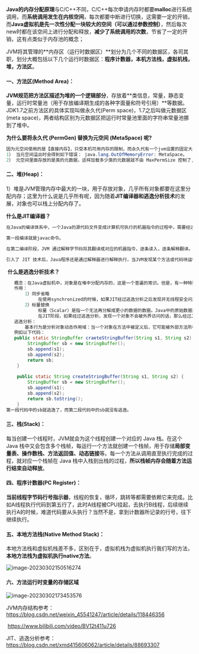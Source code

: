 **Java的内存分配原理**与C/C++不同，C/C++每次申请内存时都要**malloc**进行系统调用，而**系统调用发生在内核空间**，每次都要中断进行切换，这需要一定的开销，而**Java虚拟机是先一次性分配一块较大的空间（可以通过参数控制）**，然后每次new时都在该空间上进行分配和释放，**减少了系统调用的次数**，节省了一定的开销，这有点类似于内存池的概念；

JVM将其管理的**内存区（运行时数据区）**划分为几个不同的数据区，各司其职，划分大概包括以下几个运行时数据区：**程序计数器，本机方法栈，虚拟机栈，堆，方法区**。

#### 一、方法区(Method Area)：

**JVM规范把方法区描述为堆的一个逻辑部分**，存放着**类信息，常量，静态变量，运行时常量池（用于存放编译期生成的各种字面量和符号引用）**等数据。JDK1.7之前方法区的具体实现叫做永久代(Perm space)，1.7之后叫做元数据区(meta space)，两者结构区别为元数据区把运行时常量池里面的字符串常量池挪到了堆中。

**为什么要将永久代 (PermGen) 替换为元空间 (MetaSpace) 呢?**

~~~java
因为元空间使用的是【直接内存】，只受本机可用内存的限制，而永久代有一个jvm设置的固定大小上限，无法进行调整。虽然元空间仍旧可能溢出，但是比原来出现的几率会更小。
1） 当元空间溢出时会得到如下错误： java.lang.OutOfMemoryError: MetaSpace。
2） 元空间里面存放的是类的元数据，这样加载多少类的元数据就不由 MaxPermSize 控制了, 而由系统的实际可用空间来控制，这样能加载的类就更多了。
~~~

#### 二、堆(Heap)：

1）堆是JVM管理内存中最大的一块，用于存放对象，几乎所有对象都要在这里分配内存；这里为什么说是几乎所有呢，因为随着**JIT编译器和逃逸分析技术**的发展，对象也可以栈上分配内存了。

**什么是JIT编译器？**

~~~java
在Java的编译体系中，一个Java的源代码文件变成计算机可执行的机器指令的过程中，需要经过两段编译，第一段是把.java文件转换成.class文件。第二段编译是把.class转换成机器指令的过程。

第一段编译就是javac命令。

在第二编译阶段，JVM 通过解释字节码将其翻译成对应的机器指令，逐条读入，逐条解释翻译。很显然，经过解释执行，其执行速度必然会比可执行的二进制字节码程序慢很多。这就是传统的JVM的解释器（Interpreter）的功能。为了解决这种效率问题，引入了 JIT（即时编译） 技术。

引入了 JIT 技术后，Java程序还是通过解释器进行解释执行，当JVM发现某个方法或代码块运行特别频繁的时候，就会认为这是“热点代码”（Hot Spot Code)。然后JIT会把部分“热点代码”翻译成本地机器相关的机器码，并进行优化，然后再把翻译后的机器码缓存起来，以备下次使用。
~~~

​		**什么是逃逸分析技术？**

~~~java
   概念：在Java虚拟机中，对象是在堆中分配内存的，这是一个普遍的常识。但是，有一种特殊情况，那就是如果经过逃逸分析后发现，一个对象并没有逃逸出方法的话，那么就可能被优化成栈上分配。这样就无需在堆上分配内存，也无须进行垃圾回收了。逃逸分析并不成熟。
   作用：
       1）同步省略
       		在使用synchronized的时候，如果JIT经过逃逸分析之后发现并无线程安全问题的话，就会做同步省略，也叫**锁消除**。
       2）标量替换
       		标量（Scalar）是指一个无法再分解成更小的数据的数据。Java中的原始数据类型就是标量。相对的，那些还可以分解的数据叫做聚合量（Aggregate），Java中的对象就是聚合量，因为他可以分解成其他聚合量和标量。
			在JIT阶段，如果经过逃逸分析，发现一个对象不会被外界访问的话，那么经过JIT优化，就会把这个对象拆解成若干个其中包含的若干个成员变量来代替。这个过程就是标量替换。
   逃逸分析：
       基本行为是分析对象动态作用域：当一个对象在方法中被定义后，它可能被外部方法所引用，例如作为调用参数传递到其他地方中，称为方法逃逸。
   例如以下代码：
   public static StringBuffer craeteStringBuffer(String s1, String s2) {
    	StringBuffer sb = new StringBuffer();
    	sb.append(s1);
    	sb.append(s2);
    	return sb;
	}
 
	public static String createStringBuffer(String s1, String s2) {
    	StringBuffer sb = new StringBuffer();
    	sb.append(s1);
    	sb.append(s2);
    	return sb.toString();
	}
第一段代码中的sb就逃逸了，而第二段代码中的sb就没有逃逸。
~~~

#### 三、栈(Stack)：

每当创建一个线程时，JVM就会为这个线程创建一个对应的 Java 栈。在这个 Java 栈中又会包含多个栈帧，每运行一个方法就创建一个栈帧，用于存储**局部变量表、操作数栈、方法返回值、动态链接**等。每一个方法从调用直至执行完成的过程，就对应一个栈帧在 Java 栈中入栈到出栈的过程，**所以栈帧内存会随着方法运行结束自动释放**。

#### 四、程序计数器(PC Register)：

**当前线程字节码行号指示器**，线程的恢复，循环，跳转等都需要依赖它来完成。比如A线程执行代码到第五行了，此时A线程被CPU挂起，去执行B线程，后续继续执行A的时候，难道代码要从头执行？当然不是，拿到计数器所记录的行号，往下继续执行。

#### 五、本地方法栈(Native Method Stack)：

本地方法栈和虚拟机栈差不多，区别在于，虚拟机栈为虚拟机执行我们写的方法，**本地方法栈为虚拟机执行native方法**。

![image-20230302150516274](https://springboot-vue-blog.oss-cn-hangzhou.aliyuncs.com/img-for-typora/image-20230302150516274.png)

#### 六、方法运行时变量的存储区域

![image-20230302173453576](https://springboot-vue-blog.oss-cn-hangzhou.aliyuncs.com/img-for-typora/image-20230302173453576.png)





JVM内存结构参考：https://blog.csdn.net/weixin_45541247/article/details/118446356

​							  	https://www.bilibili.com/video/BV12t411u726

JIT、逃逸分析参考：https://blog.csdn.net/xmd415606062/article/details/88693307
